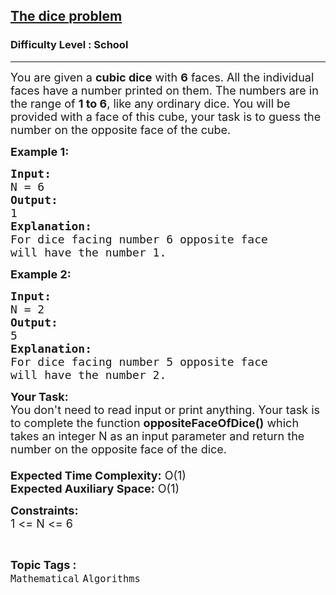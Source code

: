 <h2><a href="https://www.geeksforgeeks.org/problems/the-dice-problem2316/1?page=1&difficulty=School&status=unsolved&sortBy=submissions">The dice problem</a></h2><h3>Difficulty Level : School</h3><hr><div class="problems_problem_content__Xm_eO"><p><span style="font-size:18px">You are given a <strong>cubic dice</strong> with <strong>6</strong> faces. All the individual faces have a number printed on them. The numbers are in the range of <strong>1 to 6</strong>, like any ordinary dice. You will be provided with a face of this cube, your task is to guess the number on the opposite face of the cube.</span></p>

<p><strong><span style="font-size:18px">Example 1:</span></strong></p>

<pre><span style="font-size:18px"><strong>Input:
</strong>N = 6</span>
<span style="font-size:18px"><strong>Output:
</strong>1</span>
<span style="font-size:18px"><strong>Explanation:
</strong>For dice facing number 6 opposite face
will have the number 1.</span></pre>

<p><strong><span style="font-size:18px">Example 2:</span></strong></p>

<pre><strong><span style="font-size:18px">Input:
</span></strong><span style="font-size:18px">N = 2</span>
<strong><span style="font-size:18px">Output:
</span></strong><span style="font-size:18px">5</span>
<strong><span style="font-size:18px">Explanation:
</span></strong><span style="font-size:18px">For dice facing number 5 opposite face
will have the number 2.</span></pre>

<p><span style="font-size:18px"><strong>Your Task:&nbsp;&nbsp;</strong><br>
You don't need to read input or print anything. Your task is to complete the function&nbsp;<strong>oppositeFaceOfDice()</strong>&nbsp;which takes an integer N as an input parameter and return&nbsp;the number on the opposite face of the dice.<br>
<br>
<strong>Expected Time Complexity:</strong>&nbsp;O(1)<br>
<strong>Expected Auxiliary Space:</strong>&nbsp;O(1)</span></p>

<p><span style="font-size:18px"><strong>Constraints:</strong><br>
1 &lt;= N &lt;= 6</span></p>
</div><br><p><span style=font-size:18px><strong>Topic Tags : </strong><br><code>Mathematical</code>&nbsp;<code>Algorithms</code>&nbsp;